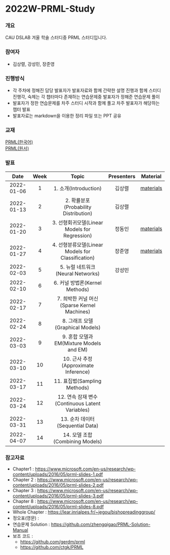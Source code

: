 # 2022W-PRML-Study
### 개요
CAU DSLAB 겨울 학술 스터디중 PRML 스터디입니다.

### 참여자
* 김상렬, 강성민, 장준영


### 진행방식
* 각 주차에 정해진 담당 발표자가 발표자료와 함께 간략한 설명 진행과 함께 스터디 진행각, 숙제는 각 챕터마다 존재하는 연습문제중 발표자가 정해준 연습문제 풀이 
* 발표자가 정한 연습문제를 차주 스터디 시작과 함께 풀고 차주 발표자가 해당하는 챕터 발표
* 발표자료는 markdown을 이용한 정리 파일 또는 PPT 공유

### 교재
[PRML(한국어)](http://www.yes24.com/Product/Goods/64189352)  
[PRML(원서)](https://www.microsoft.com/en-us/research/uploads/prod/2006/01/Bishop-Pattern-Recognition-and-Machine-Learning-2006.pdf)

### 발표
|       Date       | Week | Topic | Presenters | Material |
|:----------------:|:------:|:----------------------------------------:|:----------:|:------:|
| 2022-01-06 | 1  | 1. 소개(Introduction) | 김상렬 | [materials](./materials/chap1)|
| 2022-01-13 | 2  | 2. 확률분포(Probability Distribution) | 김상렬 | |
| 2022-01-20 | 3  | 3. 선형회귀모델(Linear Models for Regression) | 정동인 | [materials](https://jungdongin.notion.site/Ch-3-c9d10323934949528ca2524b79a597b3)|
| 2022-01-27 | 4  | 4. 선형분류모델(Linear Models for Classification)  | 장준영 | [materials](https://pentagonal-turtle-a8f.notion.site/PRML-CH4-a6807df826c840d08779e8d0ffb42fac)|
| 2022-02-03 | 5  | 5. 뉴럴 네트워크(Neural Networks) | 강성민 | |
| 2022-02-10 | 6  | 6. 커널 방법론(Kernel Methods) |  | |
| 2022-02-17 | 7  | 7. 희박한 커널 머신(Sparse Kernel Machines) |  | |
| 2022-02-24 | 8  | 8. 그래프 모델(Graphical Models) |  | |
| 2022-03-03 | 9  | 9. 혼합 모델과 EM(Mixture Models and EM) |  | |
| 2022-03-10 | 10 | 10. 근사 추정(Approximate Inference) |  | |
| 2022-03-17 | 11  | 11. 표집법(Sampling Methods) |  | |
| 2022-03-24 | 12  | 12. 연속 잠재 변수(Continuous Latent Variables) |  | |
| 2022-03-31 | 13  | 13. 순차 데이터(Sequential Data) |  | |
| 2022-04-07 | 14  | 14. 모델 조합(Combining Models) |  | |


### 참고자료

* Chapter1 : https://www.microsoft.com/en-us/research/wp-content/uploads/2016/05/prml-slides-1.pdf
* Chapter 2 : https://www.microsoft.com/en-us/research/wp-content/uploads/2016/05/prml-slides-2.pdf
* Chapter 3 : https://www.microsoft.com/en-us/research/wp-content/uploads/2016/05/prml-slides-3.pdf
* Chapter 8 : https://www.microsoft.com/en-us/research/wp-content/uploads/2016/05/prml-slides-8.pdf
* Whole Chapter : https://lear.inrialpes.fr/~jegou/bishopreadinggroup/
* 정오표(영문) : 
* 연습문제 Solution : https://github.com/zhengqigao/PRML-Solution-Manual
* 보조 코드 : 
    * https://github.com/gerdm/prml
    * https://github.com/ctgk/PRML

